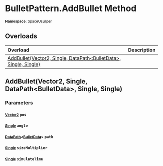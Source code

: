 # BulletPattern.AddBullet Method

<small>**Namespace**: SpaceUsurper</small>

## Overloads

<div markdown="1" class="member-table">

| Overload | Description |
| :------- | ----------- |
| [AddBullet(Vector2, Single, DataPath&lt;BulletData&gt;, Single, Single)](#Vector2_Single_DataPath_Single_Single_) |  | 

</div>

## AddBullet(Vector2, Single, DataPath&lt;BulletData&gt;, Single, Single)
### Parameters
#### <small>[Vector2](https://docs.unity3d.com/ScriptReference/Vector2.html)</small> `pos`

#### <small>[Single](https://docs.microsoft.com/en-us/dotnet/api/system.single?view=netframework-4.5)</small> `angle`

#### <small>[DataPath](../DataPath-1.md)&lt;[BulletData](../BulletData.md)&gt;</small> `path`

#### <small>[Single](https://docs.microsoft.com/en-us/dotnet/api/system.single?view=netframework-4.5)</small> `sizeMultiplier`

#### <small>[Single](https://docs.microsoft.com/en-us/dotnet/api/system.single?view=netframework-4.5)</small> `simulateTime`

